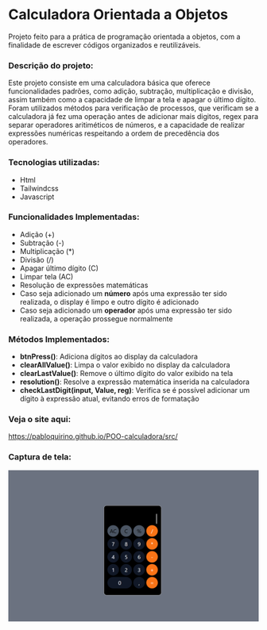 # Calculadora Orientada a Objetos
Projeto feito para a prática de programação orientada a objetos, com a finalidade de escrever códigos organizados e reutilizáveis.

### Descrição do projeto:
Este projeto consiste em uma calculadora básica que oferece funcionalidades padrões, como adição, subtração, multiplicação e divisão, assim também como a capacidade de limpar a tela e apagar o último dígito. Foram utilizados métodos para verificação de processos, que verificam se a calculadora já fez uma operação antes de adicionar mais digitos, regex para separar operadores aritiméticos de números, e a capacidade de realizar expressões numéricas respeitando a ordem de precedência dos operadores.

### Tecnologias utilizadas:
- Html
- Tailwindcss
- Javascript

### Funcionalidades Implementadas:
- Adição (+)
- Subtração (-)
- Multiplicação (*)
- Divisão (/) 
- Apagar último dígito (C)
- Limpar tela (AC)
- Resolução de expressões matemáticas
- Caso seja adicionado um **número** após uma expressão ter sido realizada, o display é limpo e outro dígito é adicionado
- Caso seja adicionado um **operador** após uma expressão ter sido realizada, a operação prossegue normalmente

### Métodos Implementados:
- **btnPress()**: Adiciona dígitos ao display da calculadora
- **clearAllValue()**: Limpa o valor exibido no display da calculadora
- **clearLastValue()**: Remove o último dígito do valor exibido na tela
- **resolution()**: Resolve a expressão matemática inserida na calculadora
- **checkLastDigit(input, Value, reg)**: Verifica se é possível adicionar um dígito à expressão atual, evitando erros de formatação

### Veja o site aqui:
https://pabloquirino.github.io/POO-calculadora/src/

### Captura de tela:
 ![PrintScreen do projeto](./PrintSc/calculadora.png) 


